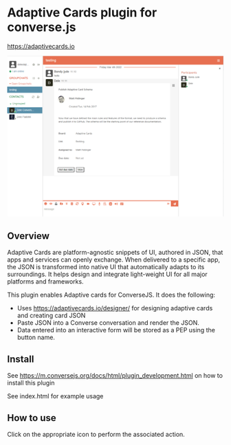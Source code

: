 # Adaptive Cards plugin for converse.js
https://adaptivecards.io

<img src="https://github.com/conversejs/community-plugins/blob/master/packages/adaptive-cards/adaptive-cards.png" />

## Overview
Adaptive Cards are platform-agnostic snippets of UI, authored in JSON, that apps and services can openly exchange. When delivered to a specific app, the JSON is transformed into native UI that automatically adapts to its surroundings. It helps design and integrate light-weight UI for all major platforms and frameworks.

This plugin enables Adaptive cards for ConverseJS. It does the following:

- Uses https://adaptivecards.io/designer/ for designing adaptive cards and creating card JSON
- Paste JSON into a Converse conversation and render the JSON.
- Data entered into an interactive form will be stored as a PEP using the button name.


## Install
See https://m.conversejs.org/docs/html/plugin_development.html on how to install this plugin

See index.html for example usage

## How to use
Click on the appropriate icon to perform the associated action.
